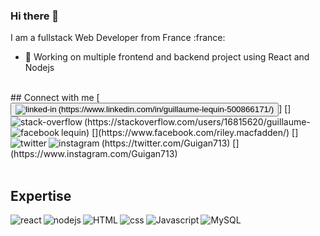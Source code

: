 ### Hi there 👋

I am a fullstack Web Developer from France :france:
- 🔭 Working on multiple frontend and backend project using React and Nodejs

<br>
## Connect with me
[<button>
  <img align="left" alt="linked-in" src="https://img.shields.io/badge/linkedin-%230077B5.svg?&style=for-the-badge&logo=linkedin&logoColor=white&style=plastic" />
  (https://www.linkedin.com/in/guillaume-lequin-500866171/)
  </button>]
  [<img align="left" alt="stack-overflow" src="https://img.shields.io/badge/stack%20overflow-FE7A16?logo=stack-overflow&logoColor=white&style=for-the-badge&style=plastic" />](https://stackoverflow.com/users/16815620/guillaume-lequin)
[<img align="left" alt="facebook" src="https://img.shields.io/badge/facebook-%231877F2.svg?&style=for-the-badge&logo=facebook&logoColor=white&style=plastic" />](https://www.facebook.com/riley.macfadden/)
[<img align="left" alt="twitter" src="https://img.shields.io/badge/twitter-%231DA1F2.svg?&style=for-the-badge&logo=twitter&logoColor=white&style=plastic" />](https://twitter.com/Guigan713)
[<img align="left" alt="instagram" src="https://shields.io/badge/-Instagram-%ff69b4.svg?&style=for-the-badge&logo=Instagram&logoColor=white&style=plastic" />]
(https://www.instagram.com/Guigan713)

<br>
<br>

## Expertise
<img align="left" alt="react" src="https://img.shields.io/badge/react%20-%2320232a.svg?&style=for-the-badge&logo=react&logoColor=white&style=plastic" />
<img align="left" alt="nodejs" src="https://img.shields.io/badge/node.js%20-%2343853D.svg?&style=for-the-badge&logo=node.js&logoColor=white&style=plastic" />
<img align="left" alt="HTML" src="https://shields.io/badge/-html5-%E34F26.svg?style=for-the-badge&logo=html5&logoColor=white&style=plastic" />
<img align="left" alt="css" src="https://img.shields.io/badge/CSS3-%1572B6.svg?&style=for-the-badge&logo=CSS3&logoColor=white&style=plastic" />
<img align="left" alt="Javascript" src="https://img.shields.io/badge/JavScript-%F7DF1E?&style=for-the-badge&logo=JavaScript&logoColor=white&style=plastic" />
<img align="left" alt="MySQL" src="https://img.shields.io/badge/MySQL-%D79A1?&style=for-the-badge&logo=MySQL&logoColor=white&style=plastic" />

<br>
<br>
